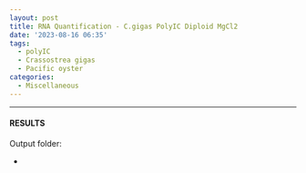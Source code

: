 ```yaml
---
layout: post
title: RNA Quantification - C.gigas PolyIC Diploid MgCl2
date: '2023-08-16 06:35'
tags: 
  - polyIC
  - Crassostrea gigas
  - Pacific oyster
categories: 
  - Miscellaneous
---
```




---

#### RESULTS

Output folder:

- []()

